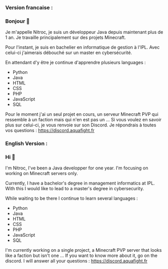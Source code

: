 ### Version francaise :

### Bonjour 👋

Je m'appelle Nitroc, je suis un développeur Java depuis maintenant plus de 1 an. Je travaille principalement sur des projets Minecraft.

Pour l'instant, je suis en bachelier en informatique de gestion à l'IPL. Avec celui-ci j'aimerais débouché sur un master en cybersécurité.

En attendant d'y être je continue d'apprendre plusieurs languages :
  - Python
  - Java 
  - HTML
  - CSS
  - PHP
  - JavaScript
  - SQL

Pour le moment j'ai un seul projet en cours, un serveur Minecraft PVP qui ressemble à un faction mais qui n'en est pas un ...
Si vous voulez en savoir plus sur celui-ci, je vous renvoie sur son Discord. Je répondrais à toutes vos questions : https://discord.aquafight.fr

### English Version :

### Hi 👋

I'm Nitroc, I've been a Java developper for one year. I'm focusing on working on Minecraft servers only.

Currently, I have a bachelor's degree in management informatics at IPL. With this I would like to lead to a master's degree in cybersecurity.

While waiting to be there I continue to learn several languages :
  - Python
  - Java 
  - HTML
  - CSS
  - PHP
  - JavaScript
  - SQL

I'm currently working on a single project, a Minecraft PVP server that looks like a faction but isn't one ...
If you want to know more about it, go on the discord. I will answer all your questions : https://discord.aquafight.fr
